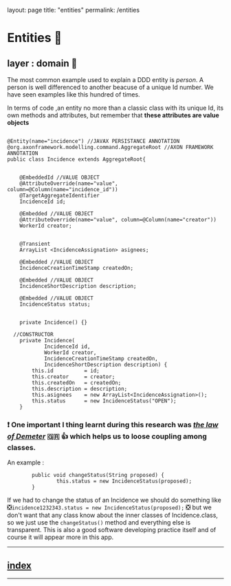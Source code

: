 layout: page
title: "entities"
permalink: /entities

# Entities 👻
## layer : domain 🔴


The most common example used to explain a DDD entity is _person_. A person  is well differenced to another beacuse of a unique Id number. We have seen examples like this hundred of times.

In terms of code ,an entity no more than a classic class with its unique Id, its own methods and attributes, but remember that **these attributes are value objects** 

```

@Entity(name="incidence") //JAVAX PERSISTANCE ANNOTATION
@org.axonframework.modelling.command.AggregateRoot //AXON FRAMEWORK ANNOTATION
public class Incidence extends AggregateRoot{
	
	
	@EmbeddedId //VALUE OBJECT
	@AttributeOverride(name="value", column=@Column(name="incidence_id"))
	@TargetAggregateIdentifier
	IncidenceId id;
	
	@Embedded //VALUE OBJECT
	@AttributeOverride(name="value", column=@Column(name="creator"))
	WorkerId creator;
	
	
	@Transient
	ArrayList <IncidenceAssignation> asignees;
		
	@Embedded //VALUE OBJECT
	IncidenceCreationTimeStamp createdOn;
	
	@Embedded //VALUE OBJECT
	IncidenceShortDescription description;
	
	@Embedded //VALUE OBJECT
	IncidenceStatus status;
	

	private Incidence() {}
	
  //CONSTRUCTOR
	private Incidence(
			IncidenceId id, 
			WorkerId creator, 
			IncidenceCreationTimeStamp createdOn,
			IncidenceShortDescription description) {
		this.id          = id;
		this.creator     = creator;
		this.createdOn   = createdOn;
		this.description = description;
		this.asignees    = new ArrayList<IncidenceAssignation>();
		this.status      = new IncidenceStatus("OPEN");
	}

```


### ❗ One important I thing learnt during this research was [_the law of Demeter_](https://en.wikipedia.org/wiki/Law_of_Demeter) 🇬🇷 👍 which helps us to loose coupling among classes.
An example :

```
		public void changeStatus(String proposed) {
				this.status = new IncidenceStatus(proposed);
		}

```
If we had to change the status of an Incidence we should do something like ❎`incidence1232343.status = new IncidenceStatus(proposed);` ❎  but we don't want that any class know about the inner classes of Incidence.class, so we just use the `changeStatus()` method and everything else is transparent.
This is also a good software developing practice itself and of course it will appear more in this app.



---
## [index](https://jmiquis.github.io/TFG-DDD-Theoretical/) 
---
